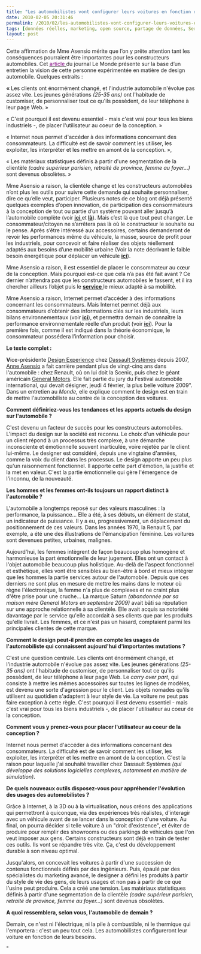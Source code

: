 ```yaml
---
title: "Les automobilistes vont configurer leurs voitures en fonction de leurs besoins''"
date: 2010-02-05 20:31:46
permalink: /2010/02/les-automobilistes-vont-configurer-leurs-voitures-en-fonction-de-leurs-besoins.html
tags: [données réelles, marketing, open source, partage de données, Service de mobilité, TIC, Véhicule]
layout: post
---
```


<p class="firstline"><span class="dropcap2"><span style="font-weight: normal"><font color="#222222">Cette affirmation de Mme Asensio mérite que l’on y prête attention tant les conséquences pourraient être importantes pour les constructeurs automobiles. Cet </font></span></span><span class="dropcap2"><span style="text-decoration: underline"><span><a href="http://www.lemonde.fr/aujourd-hui/article/2010/02/04/anne-asensio-les-automobilistes-vont-configurer-leurs-voitures-en-fonction-de-leurs-besoins_1301124_3238.html"><span style="font-weight: normal"><font color="#800080">article </font></span></a></span></span></span><span class="dropcap2"><span style="font-weight: normal"><font color="#222222">du journal Le Monde présente sur la base d’un entretien la vision de cette personne expérimentée en matière de design automobile. Quelques extraits :</font></span></span></p> <p class="firstline"><span class="dropcap2"><span><strong><font color="#222222">« </font></strong></span></span><span>Les clients ont énormément changé, et l'industrie automobile n'évolue pas assez vite. Les jeunes générations <em><span>(25-35 ans) </span></em>ont l'habitude de customiser, de personnaliser tout ce qu'ils possèdent, de leur téléphone à leur page Web. »</span></p> <p class="firstline"><span>« C'est pourquoi il est devenu essentiel - mais c'est vrai pour tous les biens industriels -, de placer l'utilisateur au coeur de la conception. »</span></p> <p class="firstline"><span>« Internet nous permet d'accéder à des informations concernant des consommateurs. La difficulté est de savoir comment les utiliser, les exploiter, les interpréter et les mettre en amont de la conception. »,</span></p> <p class="firstline"><span>« Les matériaux statistiques définis à partir d'une segmentation de la clientèle <em><span>(cadre supérieur parisien, retraité de province, femme au foyer...)</span></em> sont devenus obsolètes. »</span></p> <p class="firstline"><span></span></p>   <!--more-->  <p class="firstline"><span>Mme Asensio a raison, la clientèle change et les constructeurs automobiles n’ont plus les outils pour suivre cette demande qui souhaite personnaliser, dire ce qu’elle veut, participer. Plusieurs notes de ce blog ont déjà présenté quelques exemples d’open innovation, de participation des consommateurs à la conception de tout ou partie d’un système pouvant aller jusqu’à l’automobile complète (voir <strong><span style="text-decoration: underline"><a href="https://gabrielplassat.github.io/transportsdufutur/2009/11/open-source-mobilites-quels-avantages-quelles-consequences.html">ici<span style="font-weight: normal"> </span></a></span></strong>et <strong><span style="text-decoration: underline"><a href="https://gabrielplassat.github.io/transportsdufutur/2010/01/lesprit-twitter-et-apps-iphone-souffle-sur-lautomobile.html">là</a></span></strong>). Mais c’est là que tout peut changer. Le consommateur/citoyen ne s’arrêtera pas là où le constructeur le souhaite ou le pense. Après s’être intéressé aux accessoires, certains demanderont de revoir les performances même du véhicule, la masse, source de profit pour les industriels, pour concevoir et faire réaliser des objets réellement adaptés aux besoins d’une mobilité urbaine (Voir la note décrivant le faible besoin énergétique pour déplacer un véhicule <strong><span style="text-decoration: underline"><a href="https://gabrielplassat.github.io/transportsdufutur/2010/01/qui-sera-capable-de-faire-un-gmp-de-20-kw-au-meilleur-prix-.html">ici</a></span></strong>).</span></p> <p class="firstline"><span>Mme Asensio a raison, il est essentiel de placer le consommateur au cœur de la conception. Mais pourquoi est-ce que cela n’a pas été fait avant ? Ce dernier n’attendra pas que les constructeurs automobiles le fassent, et il ira chercher ailleurs l’objet puis le <strong><span style="text-decoration: underline"><a href="https://gabrielplassat.github.io/transportsdufutur/2009/11/le-passage-de-lobjet-vehicule-aux-services-de-mobilite-une-chance.html">service<span style="font-weight: normal;text-decoration: none"> </span></a></span></strong>le mieux adapté à sa mobilité. </span></p> <p class="firstline"><span>Mme Asensio a raison, Internet permet d’accéder à des informations concernant les consommateurs. Mais Internet permet déjà aux consommateurs d’obtenir des informations clés sur les industriels, leurs bilans environnementaux (voir <strong><span style="text-decoration: underline"><a href="https://gabrielplassat.github.io/transportsdufutur/2010/01/la-responsabilite-sociale-de-lentreprise-et-les-tic.html">ici</a></span></strong>), et permettra demain de connaître la performance environnementale réelle d’un produit (voir <strong><span style="text-decoration: underline"><a href="https://gabrielplassat.github.io/transportsdufutur/2010/01/quand-viendra-lheure-de-la-connaissance-des-emissions-reelles.html">ici</a></span></strong>). Pour la première fois, comme il est indiqué dans la théorie économique, le consommateur possédera l’information pour choisir.</span></p> <p class="firstline"><span class="dropcap2"><span><font color="#222222"><strong>Le texte complet :</strong></font></span></span></p> <p class="firstline"><span class="dropcap2"><span><strong><font color="#222222">V</font></strong></span></span><span>ice-présidente <a href="http://www.lemonde.fr/sujet/58c0/design-experience.html"><span style="text-decoration: none">Design Experience</span></a> chez <a href="http://www.lemonde.fr/sujet/a33c/dassault-systemes.html"><span style="text-decoration: none">Dassault Systèmes</span></a> depuis 2007, <a href="http://www.lemonde.fr/sujet/45cc/anne-asensio.html"><span style="text-decoration: none">Anne Asensio</span></a> a fait carrière pendant plus de vingt-cinq ans dans l'automobile : chez Renault, où on lui doit la Scenic, puis chez le géant américain <a href="http://www.lemonde.fr/sujet/f517/general-motors.html"><span style="text-decoration: none">General Motors</span></a>. Elle fait partie du jury du Festival automobile international, qui devait désigner, jeudi 4 février, la plus belle voiture 2009". Dans un entretien au <em><span>Monde,</span></em> elle explique comment le design est en train de mettre l'automobiliste au centre de la conception des voitures.</span></p> <p><strong><span>Comment définiriez-vous les tendances et les apports actuels du design sur l'automobile ?</span></strong><span></span></p> <p><span>C'est devenu un facteur de succès pour les constructeurs automobiles. L'impact du design sur la société est reconnu. Le choix d'un véhicule pour un client répond à un processus très complexe, à une démarche inconsciente et émotionnelle souvent inarticulée, voire rejetée par le client lui-même. Le designer est considéré, depuis une vingtaine d'années, comme la voix du client dans les processus. Le design apporte un peu plus qu'un raisonnement fonctionnel. Il apporte cette part d'émotion, la justifie et la met en valeur. C'est la partie émotionnelle qui gère l'émergence de l'inconnu, de la nouveauté.</span></p> <p><strong><span>Les hommes et les femmes ont-ils toujours un rapport distinct à l'automobile ?</span></strong><span></span></p> <p><span>L'automobile a longtemps reposé sur des valeurs masculines : la performance, la puissance... Elle a été, à ses débuts, un élément de statut, un indicateur de puissance. Il y a eu, progressivement, un déplacement du positionnement de ces valeurs. Dans les années 1970, la Renault 5, par exemple, a été une des illustrations de l'émancipation féminine. Les voitures sont devenues petites, urbaines, malignes.</span></p> <p><span>Aujourd'hui, les femmes intègrent de façon beaucoup plus homogène et harmonieuse la part émotionnelle de leur jugement. Elles ont un contact à l'objet automobile beaucoup plus holistique. Au-delà de l'aspect fonctionnel et esthétique, elles vont être sensibles au bien-être à bord et mieux intégrer que les hommes la partie services autour de l'automobile. Depuis que ces derniers ne sont plus en mesure de mettre les mains dans le moteur où règne l'électronique, la femme n'a plus de complexes et ne craint plus d'être prise pour une cruche... La marque Saturn <em><span>(abandonnée par sa maison mère General Motors en septembre 2009)</span></em> avait bâti sa réputation sur une approche relationnelle à sa clientèle. Elle avait acquis sa notoriété davantage par le service qu'elle accordait à ses clients que par les produits qu'elle livrait. Les femmes, et ce n'est pas un hasard, comptaient parmi les principales clientes de cette marque.</span></p> <p><strong><span>Comment le design peut-il prendre en compte les usages de l'automobiliste qui connaissent aujourd'hui d'importantes mutations ?</span></strong><span></span></p> <p><span>C'est une question centrale. Les clients ont énormément changé, et l'industrie automobile n'évolue pas assez vite. Les jeunes générations <em><span>(25-35 ans) </span></em>ont l'habitude de customiser, de personnaliser tout ce qu'ils possèdent, de leur téléphone à leur page Web. Le<em><span> carry over part</span></em>, qui consiste à mettre les mêmes accessoires sur toutes les lignes de modèles, est devenu une sorte d'agression pour le client. Les objets nomades qu'ils utilisent au quotidien s'adaptent à leur style de vie. La voiture ne peut pas faire exception à cette règle. C'est pourquoi il est devenu essentiel - mais c'est vrai pour tous les biens industriels -, de placer l'utilisateur au coeur de la conception.</span></p> <p><strong><span>Comment vous y prenez-vous pour placer l'utilisateur au coeur de la conception ?</span></strong><span></span></p> <p><span>Internet nous permet d'accéder à des informations concernant des consommateurs. La difficulté est de savoir comment les utiliser, les exploiter, les interpréter et les mettre en amont de la conception. C'est la raison pour laquelle j'ai souhaité travailler chez Dassault Systèmes<em><span> (qui développe des solutions logicielles complexes, notamment en matière de simulation)</span></em>.</span></p> <p><strong><span>De quels nouveaux outils disposez-vous pour appréhender l'évolution des usages des automobilistes ?</span></strong><span></span></p> <p><span>Grâce à Internet, à la 3D ou à la virtualisation, nous créons des applications qui permettront à quiconque, via des expériences très réalistes, d'interagir avec un véhicule avant de se lancer dans la conception d'une voiture. Au final, on pourra décider si telle voiture à un "droit d'existence", et éviter de produire pour remplir des showrooms ou des parkings de véhicules que l'on veut imposer aux gens. Certains constructeurs sont déjà en train de tester ces outils. Ils vont se répandre très vite. Ça, c'est du développement durable à son niveau optimal.</span></p> <p><span>Jusqu'alors, on concevait les voitures à partir d'une succession de contenus fonctionnels définis par des ingénieurs. Puis, épaulé par des spécialistes du marketing avancé, le designer a défini les produits à partir du style de vie des gens, de leurs usages et non pas à partir de ce que l'usine peut produire. Cela a créé une tension. Les matériaux statistiques définis à partir d'une segmentation de la clientèle <em><span>(cadre supérieur parisien, retraité de province, femme au foyer...)</span></em> sont devenus obsolètes.</span></p> <p><strong><span>A quoi ressemblera, selon vous, l'automobile de demain ?</span></strong><span></span></p> <p><span>Demain, ce n'est ni l'électrique, ni la pile à combustible, ni le thermique qui l'emportera : c'est un peu tout cela. Les automobilistes configureront leur voiture en fonction de leurs besoins.</span></p>"
